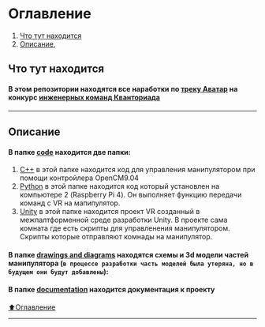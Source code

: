 # Оглавление
1) [Что  тут находится](#Что-тут-находится)
2) [Описание](#Описание),

## Что тут находится

#### В этом репозитории находятся все наработки по [треку Аватар](https://drive.google.com/file/d/1Xk9JmI-iwXZuBaBrTYuzEtRVRUpCh7AM/view?usp=sharing) на конкурс [инженерных команд Кванториада ](http://kvantoriada.online/)

___
## Описание
#### В папке [code](https://github.com/IMakeKolxoz/kvantoriada/tree/main/code) находится две папки:
1) [C++](https://github.com/IMakeKolxoz/kvantoriada/tree/main/code/c%2B%2B) в этой папке находится код для управления манипулятором при помощи контройлера OpenCM9.04
2) [Python](https://github.com/IMakeKolxoz/kvantoriada/tree/main/code/python) в этой папке находится код который установлен на компьютере 2 (Raspberry Pi 4). Он выполняет функцию передачи команд с VR на мапипулятор.
3) [Unity](https://github.com/IMakeKolxoz/kvantoriada/tree/main/code/Unity) в этой папке находится проект VR созданный в межпалтформенной среде разработки Unity. В проекте сама комната где есть скрипты для управленения манипулятором. Скрипты которые отправляют комнады на манипулятор. 

#### В папке [drawings and diagrams](https://github.com/IMakeKolxoz/kvantoriada/tree/main/drawings%20and%20diagrams) находятся схемы и 3d модели частей манипулятора (`в процессе разработки часть моделей была утеряна, но в будущем они будут добавлены`): 

#### В папке [documentation](https://github.com/IMakeKolxoz/kvantoriada/blob/main/documentation) находится документация к проекту 



[⬆️Оглавление](#Оглавление)
___
